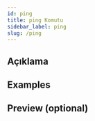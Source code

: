 ```yaml
---
id: ping
title: ping Komutu
sidebar_label: ping
slug: /ping
---
```

## Açıklama

## Examples

## Preview (optional)